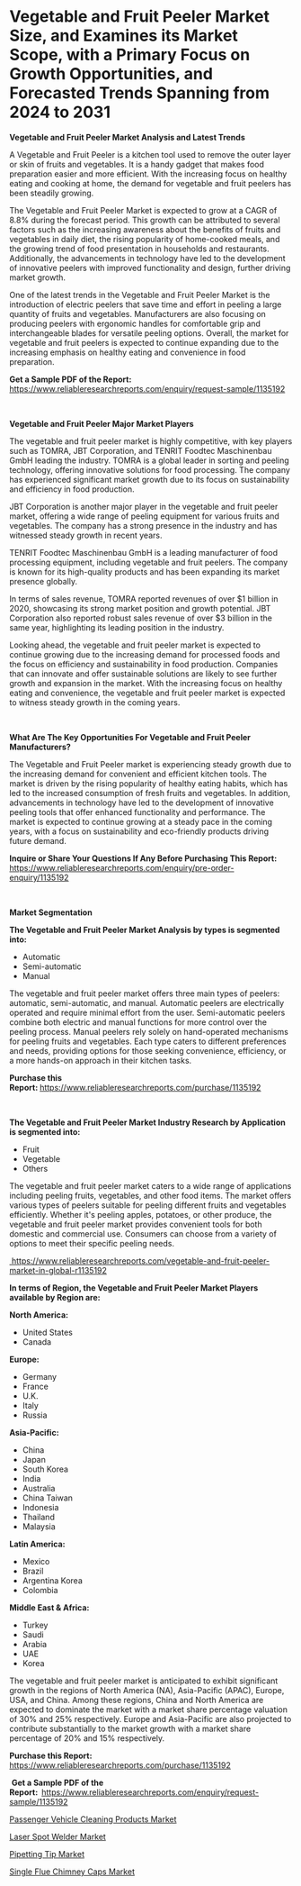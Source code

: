<p><h1>Vegetable and Fruit Peeler Market Size, and Examines its Market Scope, with a Primary Focus on Growth Opportunities, and Forecasted Trends Spanning from 2024 to 2031</h1></p><p><strong>Vegetable and Fruit Peeler Market Analysis and Latest Trends</strong></p>
<p><p>A Vegetable and Fruit Peeler is a kitchen tool used to remove the outer layer or skin of fruits and vegetables. It is a handy gadget that makes food preparation easier and more efficient. With the increasing focus on healthy eating and cooking at home, the demand for vegetable and fruit peelers has been steadily growing.</p><p>The Vegetable and Fruit Peeler Market is expected to grow at a CAGR of 8.8% during the forecast period. This growth can be attributed to several factors such as the increasing awareness about the benefits of fruits and vegetables in daily diet, the rising popularity of home-cooked meals, and the growing trend of food presentation in households and restaurants. Additionally, the advancements in technology have led to the development of innovative peelers with improved functionality and design, further driving market growth.</p><p>One of the latest trends in the Vegetable and Fruit Peeler Market is the introduction of electric peelers that save time and effort in peeling a large quantity of fruits and vegetables. Manufacturers are also focusing on producing peelers with ergonomic handles for comfortable grip and interchangeable blades for versatile peeling options. Overall, the market for vegetable and fruit peelers is expected to continue expanding due to the increasing emphasis on healthy eating and convenience in food preparation.</p></p>
<p><strong>Get a Sample PDF of the Report:&nbsp;</strong> <a href="https://www.reliableresearchreports.com/enquiry/request-sample/1135192">https://www.reliableresearchreports.com/enquiry/request-sample/1135192</a></p>
<p>&nbsp;</p>
<p><strong>Vegetable and Fruit Peeler Major Market Players</strong></p>
<p><p>The vegetable and fruit peeler market is highly competitive, with key players such as TOMRA, JBT Corporation, and TENRIT Foodtec Maschinenbau GmbH leading the industry. TOMRA is a global leader in sorting and peeling technology, offering innovative solutions for food processing. The company has experienced significant market growth due to its focus on sustainability and efficiency in food production.</p><p>JBT Corporation is another major player in the vegetable and fruit peeler market, offering a wide range of peeling equipment for various fruits and vegetables. The company has a strong presence in the industry and has witnessed steady growth in recent years.</p><p>TENRIT Foodtec Maschinenbau GmbH is a leading manufacturer of food processing equipment, including vegetable and fruit peelers. The company is known for its high-quality products and has been expanding its market presence globally.</p><p>In terms of sales revenue, TOMRA reported revenues of over $1 billion in 2020, showcasing its strong market position and growth potential. JBT Corporation also reported robust sales revenue of over $3 billion in the same year, highlighting its leading position in the industry.</p><p>Looking ahead, the vegetable and fruit peeler market is expected to continue growing due to the increasing demand for processed foods and the focus on efficiency and sustainability in food production. Companies that can innovate and offer sustainable solutions are likely to see further growth and expansion in the market. With the increasing focus on healthy eating and convenience, the vegetable and fruit peeler market is expected to witness steady growth in the coming years.</p></p>
<p>&nbsp;</p>
<p><strong>What Are The Key Opportunities For Vegetable and Fruit Peeler Manufacturers?</strong></p>
<p><p>The Vegetable and Fruit Peeler market is experiencing steady growth due to the increasing demand for convenient and efficient kitchen tools. The market is driven by the rising popularity of healthy eating habits, which has led to the increased consumption of fresh fruits and vegetables. In addition, advancements in technology have led to the development of innovative peeling tools that offer enhanced functionality and performance. The market is expected to continue growing at a steady pace in the coming years, with a focus on sustainability and eco-friendly products driving future demand.</p></p>
<p><strong>Inquire or Share Your Questions If Any Before Purchasing This Report:</strong> <a href="https://www.reliableresearchreports.com/enquiry/pre-order-enquiry/1135192">https://www.reliableresearchreports.com/enquiry/pre-order-enquiry/1135192</a></p>
<p>&nbsp;</p>
<p><strong>Market Segmentation</strong></p>
<p><strong>The Vegetable and Fruit Peeler Market Analysis by types is segmented into:</strong></p>
<p><ul><li>Automatic</li><li>Semi-automatic</li><li>Manual</li></ul></p>
<p><p>The vegetable and fruit peeler market offers three main types of peelers: automatic, semi-automatic, and manual. Automatic peelers are electrically operated and require minimal effort from the user. Semi-automatic peelers combine both electric and manual functions for more control over the peeling process. Manual peelers rely solely on hand-operated mechanisms for peeling fruits and vegetables. Each type caters to different preferences and needs, providing options for those seeking convenience, efficiency, or a more hands-on approach in their kitchen tasks.</p></p>
<p><strong>Purchase this Report:&nbsp;</strong><a href="https://www.reliableresearchreports.com/purchase/1135192">https://www.reliableresearchreports.com/purchase/1135192</a></p>
<p>&nbsp;</p>
<p><strong>The Vegetable and Fruit Peeler Market Industry Research by Application is segmented into:</strong></p>
<p><ul><li>Fruit</li><li>Vegetable</li><li>Others</li></ul></p>
<p><p>The vegetable and fruit peeler market caters to a wide range of applications including peeling fruits, vegetables, and other food items. The market offers various types of peelers suitable for peeling different fruits and vegetables efficiently. Whether it's peeling apples, potatoes, or other produce, the vegetable and fruit peeler market provides convenient tools for both domestic and commercial use. Consumers can choose from a variety of options to meet their specific peeling needs.</p></p>
<p><a href="https://www.reliableresearchreports.com/vegetable-and-fruit-peeler-market-in-global-r1135192">&nbsp;https://www.reliableresearchreports.com/vegetable-and-fruit-peeler-market-in-global-r1135192</a></p>
<p><strong>In terms of Region, the Vegetable and Fruit Peeler Market Players available by Region are:</strong></p>
<p>
    <p> <strong> North America: </strong>
        <ul>
            <li>United States</li>
            <li>Canada</li>
        </ul>
        </p> 
    <p> <strong> Europe: </strong>
        <ul>
            <li>Germany</li>
            <li>France</li>
            <li>U.K.</li>
            <li>Italy</li>
            <li>Russia</li>
        </ul>
        </p> 
    <p> <strong> Asia-Pacific: </strong>
        <ul>
            <li>China</li>
            <li>Japan</li>
            <li>South Korea</li>
            <li>India</li>
            <li>Australia</li>
            <li>China Taiwan</li>
            <li>Indonesia</li>
            <li>Thailand</li>
            <li>Malaysia</li>
        </ul>
        </p> 
    <p> <strong> Latin America: </strong>
        <ul>
            <li>Mexico</li>
            <li>Brazil</li>
            <li>Argentina Korea</li>
            <li>Colombia</li>
        </ul>
        </p> 
    <p> <strong> Middle East & Africa: </strong>
        <ul>
            <li>Turkey</li>
            <li>Saudi</li>
            <li>Arabia</li>
            <li>UAE</li>
            <li>Korea</li>
        </ul>
    </p>
    </p>
<p><p>The vegetable and fruit peeler market is anticipated to exhibit significant growth in the regions of North America (NA), Asia-Pacific (APAC), Europe, USA, and China. Among these regions, China and North America are expected to dominate the market with a market share percentage valuation of 30% and 25% respectively. Europe and Asia-Pacific are also projected to contribute substantially to the market growth with a market share percentage of 20% and 15% respectively.</p></p>
<p><strong>Purchase this Report: </strong><a href="https://www.reliableresearchreports.com/purchase/1135192">https://www.reliableresearchreports.com/purchase/1135192</a></p>
<p>&nbsp;<strong>Get a Sample PDF of the Report:&nbsp;&nbsp;</strong><a href="https://www.reliableresearchreports.com/enquiry/request-sample/1135192">https://www.reliableresearchreports.com/enquiry/request-sample/1135192</a></p>
<p><strong></strong></p>
<p><p><a href="https://www.linkedin.com/pulse/passenger-vehicle-cleaning-products-market-size-growth-outlook-pilye?trackingId=G%2FEMw%2FHt2DCGK1S9KV1MGA%3D%3D">Passenger Vehicle Cleaning Products Market</a></p><p><a href="https://view.publitas.com/reportprime-1/analyzing-laser-spot-welder-market-global-industry-perspective-and-forecast-2024-to-2031/">Laser Spot Welder Market</a></p><p><a href="https://www.linkedin.com/pulse/analyzing-pipetting-tip-market-global-industry-perspective-r8nze?trackingId=H7VyGN4OErd3dvrV0OR07g%3D%3D">Pipetting Tip Market</a></p><p><a href="https://cat-emmental-94b.notion.site/Single-Flue-Chimney-Caps-Market-Share-Evolution-and-Market-Growth-Trends-2024-2031-138669b374f14190a2808ec63eeb77ff">Single Flue Chimney Caps Market</a></p></p>